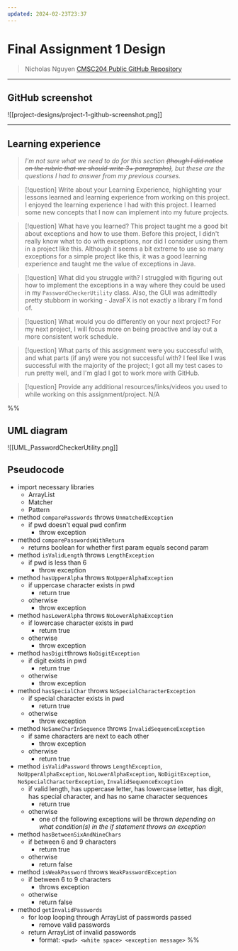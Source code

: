```yaml
---
updated: 2024-02-23T23:37
---
```

# Final Assignment 1 Design
> Nicholas Nguyen
> [CMSC204 Public GitHub Repository](https://github.com/nick-nugat/CMSC204)
___
## GitHub screenshot
![[project-designs/project-1-github-screenshot.png]]
___
## Learning experience
> *I'm not sure what we need to do for this section ~~(though I did notice on the rubric that we should write 3+ paragraphs)~~, but these are the questions I had to answer from my previous courses.*

> [!question] Write about your Learning Experience, highlighting your lessons learned and learning experience from working on this project.
> I enjoyed the learning experience I had with this project. I learned some new concepts that I now can implement into my future projects.


> [!question] What have you learned?
> This project taught me a good bit about exceptions and how to use them. Before this project, I didn't really know what to do with exceptions, nor did I consider using them in a project like this. Although it seems a bit extreme to use so many exceptions for a simple project like this, it was a good learning experience and taught me the value of exceptions in Java.


> [!question] What did you struggle with?
> I struggled with figuring out how to implement the exceptions in a way where they could be used in my `PasswordCheckerUtility` class. Also, the GUI was admittedly pretty stubborn in working - JavaFX is not exactly a library I'm fond of.


> [!question] What would you do differently on your next project?
> For my next project, I will focus more on being proactive and lay out a more consistent work schedule.


> [!question] What parts of this assignment were you successful with, and what parts (if any) were you not successful with?
> I feel like I was successful with the majority of the project; I got all my test cases to run pretty well, and I'm glad I got to work more with GitHub.


> [!question] Provide any additional resources/links/videos you used to while working on this assignment/project.
> N/A


%%
## UML diagram
![[UML_PasswordCheckerUtility.png]]

## Pseudocode
- import necessary libraries
	- ArrayList
	- Matcher
	- Pattern
- method `comparePasswords` throws `UnmatchedException`
	- if pwd doesn't equal pwd confirm
		- throw exception
- method `comparePasswordsWithReturn`
	- returns boolean for whether first param equals second param
- method `isValidLength` throws `LengthException`
	- if pwd is less than 6
		- throw exception
- method `hasUpperAlpha` throws `NoUpperAlphaException`
	- if uppercase character exists in pwd
		- return true
	- otherwise
		- throw exception
- method `hasLowerAlpha` throws `NoLowerAlphaException`
	- if lowercase character exists in pwd
		- return true
	- otherwise
		- throw exception
- method `hasDigit`throws `NoDigitException`
	- if digit exists in pwd
		- return true
	- otherwise
		- throw exception
- method `hasSpecialChar` throws `NoSpecialCharacterException`
	- if special character exists in pwd
		- return true
	- otherwise
		- throw exception
- method `NoSameCharInSequence` throws `InvalidSequenceException`
	- if same characters are next to each other
		- throw exception
	- otherwise
		- return true
- method `isValidPassword` throws `LengthException`, `NoUpperAlphaException`,  `NoLowerAlphaException`, `NoDigitException`, `NoSpecialCharacterException`, `InvalidSequenceException`
	- if valid length, has uppercase letter, has lowercase letter, has digit, has special character, and has no same character sequences
		- return true
	- otherwise
		- one of the following exceptions will be thrown *depending on what condition(s) in the if statement throws an exception*
- method `hasBetweenSixAndNineChars`
	- if between 6 and 9 characters
		- return true
	- otherwise
		- return false
- method `isWeakPassword` throws `WeakPasswordException`
	- if between 6 to 9 characters
		- throws exception
	- otherwise
		- return false
- method `getInvalidPasswords`
	- for loop looping through ArrayList of passwords passed
		- remove valid passwords
	- return ArrayList of invalid passwords
		- format: `<pwd> <white space> <exception message>`
%%